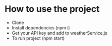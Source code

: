 # How to use the project

- Clone
- Install dependencies (npm i)
- Get your API key and add to weatherService.js
- To run project (npm start)


